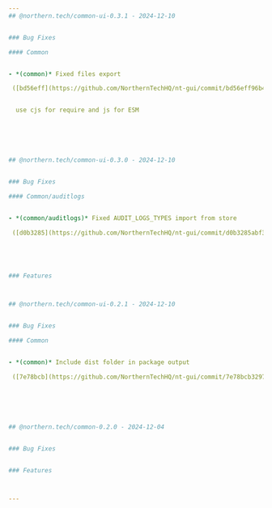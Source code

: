 ```yaml
---
## @northern.tech/common-ui-0.3.1 - 2024-12-10


### Bug Fixes

#### Common


- *(common)* Fixed files export

 ([bd56eff](https://github.com/NorthernTechHQ/nt-gui/commit/bd56eff96b4d7a4f708bf2fa04aad911462bed51))  by @aleksandrychev


  use cjs for require and js for ESM






## @northern.tech/common-ui-0.3.0 - 2024-12-10


### Bug Fixes

#### Common/auditlogs


- *(common/auditlogs)* Fixed AUDIT_LOGS_TYPES import from store

 ([d0b3285](https://github.com/NorthernTechHQ/nt-gui/commit/d0b3285abf359f226820fde8425ca053e8bd0785))  by @aleksandrychev





### Features



## @northern.tech/common-ui-0.2.1 - 2024-12-10


### Bug Fixes

#### Common


- *(common)* Include dist folder in package output

 ([7e78bcb](https://github.com/NorthernTechHQ/nt-gui/commit/7e78bcb329710ee569dda5b7d86b733a61e01801))  by @aleksandrychev






## @northern.tech/common-0.2.0 - 2024-12-04


### Bug Fixes


### Features



---
```

